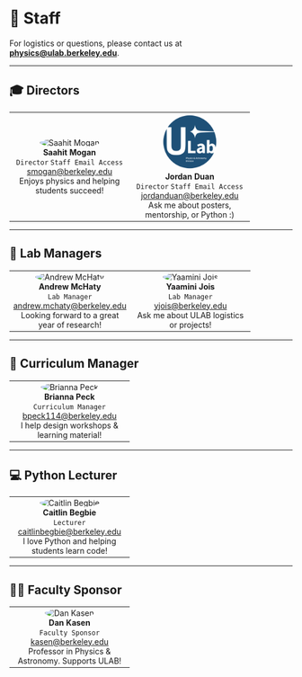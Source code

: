 # 👥 Staff

For logistics or questions, please contact us at **[physics@ulab.berkeley.edu](mailto:physics@ulab.berkeley.edu)**.

---

## 🎓 Directors

<table>
<tr>
  <td align="center" width="200">
    <img src="headshots/saahit.png" width="100" style="border-radius: 50%;" alt="Saahit Mogan"><br>
    <strong>Saahit Mogan</strong>  
    <br><code>Director</code> <code>Staff Email Access</code>
    <br><a href="mailto:smogan@berkeley.edu">smogan@berkeley.edu</a>
    <br>Enjoys physics and helping students succeed!
  </td>
  <td align="center" width="200">
    <img src="headshots/jordan.png" width="100" style="border-radius: 50%;" alt="Jordan Duan"><br>
    <strong>Jordan Duan</strong>  
    <br><code>Director</code> <code>Staff Email Access</code>
    <br><a href="mailto:jordanduan@berkeley.edu">jordanduan@berkeley.edu</a>
    <br>Ask me about posters, mentorship, or Python :)
  </td>
</tr>
</table>

---

## 🧪 Lab Managers

<table>
<tr>
  <td align="center" width="200">
    <img src="headshots/andrew.png" width="100" style="border-radius: 50%;" alt="Andrew McHaty"><br>
    <strong>Andrew McHaty</strong>  
    <br><code>Lab Manager</code>
    <br><a href="mailto:andrew.mchaty@berkeley.edu">andrew.mchaty@berkeley.edu</a>
    <br>Looking forward to a great year of research!
  </td>
  <td align="center" width="200">
    <img src="headshots/yaamini.png" width="100" style="border-radius: 50%;" alt="Yaamini Jois"><br>
    <strong>Yaamini Jois</strong>  
    <br><code>Lab Manager</code>
    <br><a href="mailto:yjois@berkeley.edu">yjois@berkeley.edu</a>
    <br>Ask me about ULAB logistics or projects!
  </td>
</tr>
</table>

---

## 🧠 Curriculum Manager

<table>
<tr>
  <td align="center" width="200">
    <img src="headshots/brianna.png" width="100" style="border-radius: 50%;" alt="Brianna Peck"><br>
    <strong>Brianna Peck</strong>  
    <br><code>Curriculum Manager</code>
    <br><a href="mailto:bpeck114@berkeley.edu">bpeck114@berkeley.edu</a>
    <br>I help design workshops & learning material!
  </td>
</tr>
</table>

---

## 💻 Python Lecturer

<table>
<tr>
  <td align="center" width="200">
    <img src="headshots/caitlin.png" width="100" style="border-radius: 50%;" alt="Caitlin Begbie"><br>
    <strong>Caitlin Begbie</strong>  
    <br><code>Lecturer</code>
    <br><a href="mailto:caitlinbegbie@berkeley.edu">caitlinbegbie@berkeley.edu</a>
    <br>I love Python and helping students learn code!
  </td>
</tr>
</table>

---

## 🧑‍🏫 Faculty Sponsor

<table>
<tr>
  <td align="center" width="200">
    <img src="headshots/kasen.png" width="100" style="border-radius: 50%;" alt="Dan Kasen"><br>
    <strong>Dan Kasen</strong>  
    <br><code>Faculty Sponsor</code>
    <br><a href="mailto:kasen@berkeley.edu">kasen@berkeley.edu</a>
    <br>Professor in Physics & Astronomy. Supports ULAB!
  </td>
</tr>
</table>

